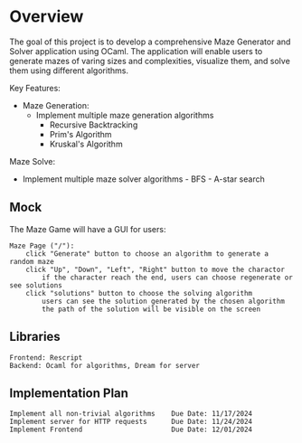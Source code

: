 # Overview 

The goal of this project is to develop a comprehensive Maze Generator and Solver application using OCaml. The application will enable users to generate mazes of varing sizes and complexities, visualize them, and solve them using different algorithms. 

Key Features:
  - Maze Generation:
     - Implement multiple maze generation algorithms
        - Recursive Backtracking
        - Prim's Algorithm
        - Kruskal's Algorithm

Maze Solve:
   - Implement multiple maze solver algorithms
         - BFS 
         - A-star search

## Mock
The Maze Game will have a GUI for users:
```
Maze Page ("/"):
    click "Generate" button to choose an algorithm to generate a random maze
    click "Up", "Down", "Left", "Right" button to move the charactor
        if the character reach the end, users can choose regenerate or see solutions
    click "solutions" button to choose the solving algorithm
        users can see the solution generated by the chosen algorithm
        the path of the solution will be visible on the screen
```  


## Libraries
```
Frontend: Rescript
Backend: Ocaml for algorithms, Dream for server
```

## Implementation Plan
```
Implement all non-trivial algorithms    Due Date: 11/17/2024
Implement server for HTTP requests      Due Date: 11/24/2024
Implement Frontend                      Due Date: 12/01/2024
```
